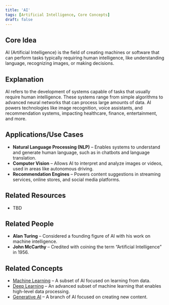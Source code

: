 ```yaml
---
title: 'AI'
tags: [Artificial Intelligence, Core Concepts]
draft: false
---
```


## Core Idea
AI (Artificial Intelligence) is the field of creating machines or software that can perform tasks typically requiring human intelligence, like understanding language, recognizing images, or making decisions.

## Explanation
AI refers to the development of systems capable of tasks that usually require human intelligence. These systems range from simple algorithms to advanced neural networks that can process large amounts of data. AI powers technologies like image recognition, voice assistants, and recommendation systems, impacting healthcare, finance, entertainment, and more.

## Applications/Use Cases
- **Natural Language Processing (NLP)** – Enables systems to understand and generate human language, such as in chatbots and language translation.
- **Computer Vision** – Allows AI to interpret and analyze images or videos, used in areas like autonomous driving.
- **Recommendation Engines** – Powers content suggestions in streaming services, online stores, and social media platforms.

## Related Resources
- TBD

## Related People
- **Alan Turing** – Considered a founding figure of AI with his work on machine intelligence.
- **John McCarthy** – Credited with coining the term “Artificial Intelligence” in 1956.

## Related Concepts
- [Machine Learning](../machine_learning) – A subset of AI focused on learning from data.
- [Deep Learning](../deep_learning) – An advanced subset of machine learning that enables high-level data processing.
- [Generative AI](../generative_ai) – A branch of AI focused on creating new content.
